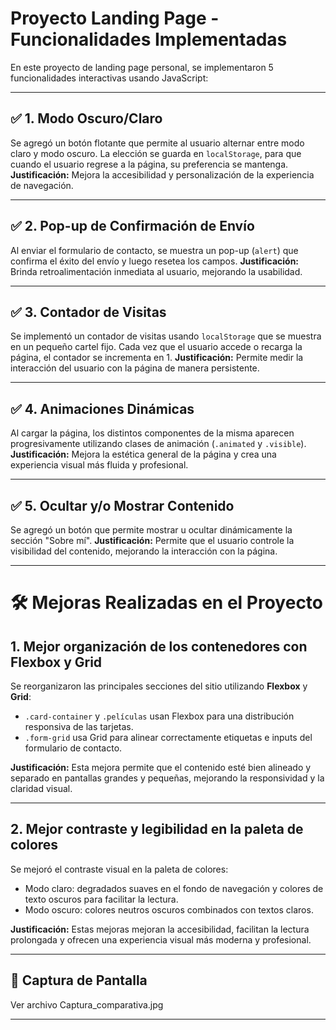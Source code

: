 # Proyecto Landing Page - Funcionalidades Implementadas

En este proyecto de landing page personal, se implementaron 5 funcionalidades interactivas usando JavaScript:

---

## ✅ 1. Modo Oscuro/Claro

Se agregó un botón flotante que permite al usuario alternar entre modo claro y modo oscuro.
La elección se guarda en `localStorage`, para que cuando el usuario regrese a la página, su preferencia se mantenga.
**Justificación:** Mejora la accesibilidad y personalización de la experiencia de navegación.

---

## ✅ 2. Pop-up de Confirmación de Envío

Al enviar el formulario de contacto, se muestra un pop-up (`alert`) que confirma el éxito del envío y luego resetea los campos.
**Justificación:** Brinda retroalimentación inmediata al usuario, mejorando la usabilidad.

---

## ✅ 3. Contador de Visitas

Se implementó un contador de visitas usando `localStorage` que se muestra en un pequeño cartel fijo.
Cada vez que el usuario accede o recarga la página, el contador se incrementa en 1.
**Justificación:** Permite medir la interacción del usuario con la página de manera persistente.

---

## ✅ 4. Animaciones Dinámicas

Al cargar la página, los distintos componentes de la misma aparecen progresivamente utilizando clases de animación (`.animated` y `.visible`).
**Justificación:** Mejora la estética general de la página y crea una experiencia visual más fluida y profesional.

---

## ✅ 5. Ocultar y/o Mostrar Contenido

Se agregó un botón que permite mostrar u ocultar dinámicamente la sección "Sobre mí".
**Justificación:** Permite que el usuario controle la visibilidad del contenido, mejorando la interacción con la página.

---

# 🛠️ Mejoras Realizadas en el Proyecto

## 1. Mejor organización de los contenedores con Flexbox y Grid

Se reorganizaron las principales secciones del sitio utilizando **Flexbox** y **Grid**:
- `.card-container` y `.películas` usan Flexbox para una distribución responsiva de las tarjetas.
- `.form-grid` usa Grid para alinear correctamente etiquetas e inputs del formulario de contacto.

**Justificación:** Esta mejora permite que el contenido esté bien alineado y separado en pantallas grandes y pequeñas, mejorando la responsividad y la claridad visual.

---

## 2. Mejor contraste y legibilidad en la paleta de colores

Se mejoró el contraste visual en la paleta de colores:
- Modo claro: degradados suaves en el fondo de navegación y colores de texto oscuros para facilitar la lectura.
- Modo oscuro: colores neutros oscuros combinados con textos claros.

**Justificación:** Estas mejoras mejoran la accesibilidad, facilitan la lectura prolongada y ofrecen una experiencia visual más moderna y profesional.

---

## 📸 Captura de Pantalla

Ver archivo Captura_comparativa.jpg

---

